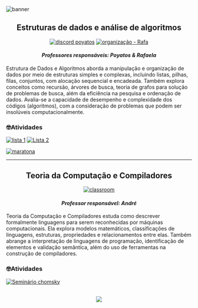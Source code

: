  <img alt="banner" src="https://github.com/S4-2024/.github/blob/main/profile/ESTRUTURAS%20DE%20DADOS%20E%20ALGORITMOS.png">
<h2 align="center"> Estruturas de dados e análise de algoritmos </h2>

<div align="center"> 
 
[![discord poyatos](https://img.shields.io/badge/discord_poyatos-blue?style=for-the-badge&logo=discord&logoColor=white)](https://discord.com/channels/1019994810804871342/@home)
[![organização - Rafa](https://img.shields.io/badge/organização_--_Rafa-black?style=for-the-badge&logo=github&logoColor=white)](https://github.com/EDAA-2024-1)
</div>

 <h4 align="center"> <em> Professores responsáveis: Poyatos & Rafaela </em></h4>
<p> Estrutura de Dados e Algoritmos aborda a manipulação e organização de dados por meio de estruturas simples e complexas, incluindo listas, pilhas, filas, conjuntos, com alocação sequencial e encadeada. Também explora conceitos como recursão, árvores de busca, teoria de grafos para solução de problemas de busca, além da eficiência na pesquisa e ordenação de dados. Avalia-se a capacidade de desempenho e complexidade dos códigos (algoritmos), com a consideração de problemas que podem ser insolúveis computacionalmente. </p>

### 🤓Atividades 

[![lista 1](https://img.shields.io/badge/lista_1-pink?style=for-the-badge&logo=github&logoColor=black)](https://github.com/S4-2024/Lista1)
[![Lista 2](https://img.shields.io/badge/Lista_2-pink?style=for-the-badge&logo=github&logoColor=black)](https://github.com/S4-2024/Lista2)

[![maratona](https://img.shields.io/badge/maratona-pink?style=for-the-badge&logo=github&logoColor=black)](https://github.com/S4-2024/Maratona)

---

<h2 align="center"> Teoria da Computação e Compiladores </h2>

<div align="center">
 
 [![classroom](https://img.shields.io/badge/classroom-008a20?style=for-the-badge&logo=googleclassroom&logoColor=white)](https://classroom.google.com/c/NjY0Mjk5MDIxNjYy)
</div>


 
 <h4 align="center"> <em> Professor responsável: André </em></h4>

 <p> Teoria da Computação e Compiladores estuda como descrever formalmente linguagens para serem reconhecidas por máquinas computacionais. Ela explora modelos matemáticos, classificações de linguagens, estruturas, propriedades e relacionamentos entre elas. Também abrange a interpretação de linguagens de programação, identificação de elementos e validação semântica, além do uso de ferramentas na construção de compiladores. </p>

 ### 🤓Atividades 
 
[![Seminário chomsky](https://img.shields.io/badge/Seminário_chomsky-pink?style=for-the-badge&logo=github&logoColor=black)](https://github.com/S4-2024/Chomsky)

<br>

<div align="center"> 
 <img   src="https://i.pinimg.com/originals/99/47/40/994740e9184662894392a1715bbeee14.gif">
</div>




